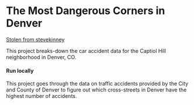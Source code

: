 # The Most Dangerous Corners in Denver

[Stolen from stevekinney](https://github.com/stevekinney/denver-traffic-accidents)

This project breaks-down the car accident data for the Captiol Hill neighborhood in Denver, CO.

#### Run locally

This project goes through the data on traffic accidents provided by the City and County of Denver to figure out which cross-streets in Denver have the highest number of accidents.
